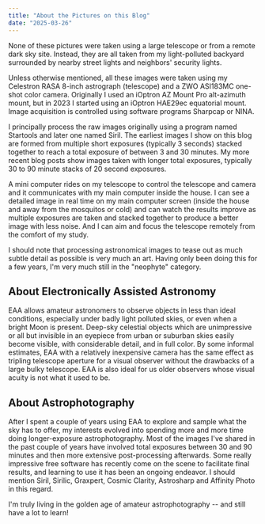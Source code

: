 ```yaml
---
title: "About the Pictures on this Blog"
date: "2025-03-26"
---
```


None of these pictures were taken using a large telescope or from a remote dark sky site. Instead, they are all taken from my light-polluted backyard surrounded by nearby street lights and neighbors' security lights.

Unless otherwise mentioned, all these images were taken using my Celestron RASA 8-inch astrograph (telescope) and a ZWO ASI183MC one-shot color camera.
Originally I used an iOptron AZ Mount Pro alt-azimuth mount, but in 2023 I started using an iOptron HAE29ec equatorial mount.
Image acquisition is 
controlled using software programs Sharpcap or NINA.

I principally process the raw images originally using a program named Startools and later one named Siril. The earliest images I show on this blog are formed from multiple  short exposures (typically 3 seconds) stacked together to reach a total exposure of between 3 and 30 minutes. My more recent blog posts show images taken with longer total exposures, typically 30 to 90 minute stacks of 20 second exposures.

A mini computer rides on my telescope to control the telescope and camera and it communicates with my main computer inside the house.  I can see a detailed image in real time on my main computer screen (inside the house and away from the mosquitos or cold) and can watch the results improve as multiple exposures are taken and stacked together to produce a better image with less noise. And I can aim and focus the telescope remotely from the comfort of my study.

I should note that processing astronomical images to tease out as much subtle detail as possible is very much an art.  Having only been doing this for a few years, I'm very much still in the "neophyte" category.

## About Electronically Assisted Astronomy

EAA allows amateur astronomers to observe objects in less than ideal conditions, especially under badly light polluted skies, or even when a bright Moon is present. Deep-sky celestial objects which are unimpressive or all but invisible in an eyepiece from urban or suburban skies easily become visible, with considerable detail, and in full color. By some informal estimates, EAA with a relatively inexpensive camera has the same effect as tripling telescope aperture for a visual observer without the drawbacks of a large bulky telescope. EAA is also ideal for us older observers whose visual acuity is not what it used to be.


## About Astrophotography

After I spent a couple of years using EAA to explore and sample what the sky has to offer, my interests evolved into spending more and more time doing longer-exposure astrophotography.  Most of the images I've shared in the past couple of years have involved total exposures between 30 and 90 minutes and then more extensive post-processing afterwards.  Some really impressive free software has recently come on the scene to facilitate final results, and learning to use it has been an ongoing endeavor.  I should mention Siril, Sirilic, Graxpert, Cosmic Clarity, Astrosharp and Affinity Photo in this regard.

I'm truly living in the golden age of amateur astrophotography -- and still have a lot to learn!